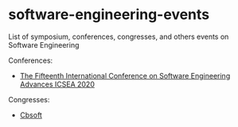 # software-engineering-events
List of symposium, conferences, congresses, and others events on Software Engineering

Conferences:
- [The Fifteenth International Conference on Software Engineering Advances
ICSEA 2020](https://www.iaria.org/conferences2020/ICSEA20.html)

Congresses:
- [Cbsoft](http://cbsoft2020.imd.ufrn.br)

